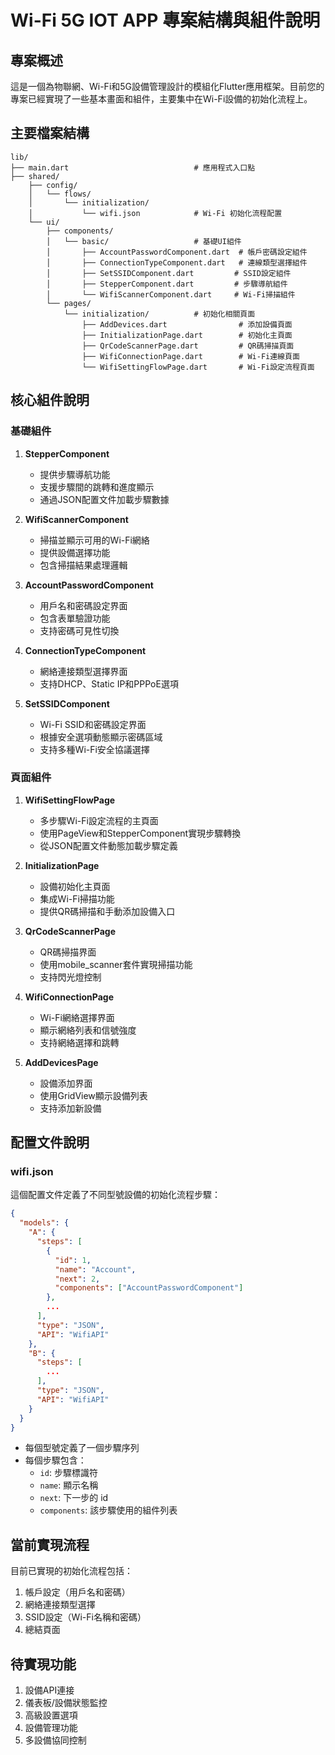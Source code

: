 # Wi-Fi 5G IOT APP 專案結構與組件說明

## 專案概述

這是一個為物聯網、Wi-Fi和5G設備管理設計的模組化Flutter應用框架。目前您的專案已經實現了一些基本畫面和組件，主要集中在Wi-Fi設備的初始化流程上。

## 主要檔案結構

```
lib/
├── main.dart                            # 應用程式入口點
├── shared/
    ├── config/
    │   └── flows/
    │       └── initialization/
    │           └── wifi.json            # Wi-Fi 初始化流程配置
    └── ui/
        ├── components/
        │   └── basic/                   # 基礎UI組件
        │       ├── AccountPasswordComponent.dart  # 帳戶密碼設定組件
        │       ├── ConnectionTypeComponent.dart   # 連線類型選擇組件
        │       ├── SetSSIDComponent.dart         # SSID設定組件
        │       ├── StepperComponent.dart         # 步驟導航組件
        │       └── WifiScannerComponent.dart     # Wi-Fi掃描組件
        └── pages/
            └── initialization/          # 初始化相關頁面
                ├── AddDevices.dart                # 添加設備頁面
                ├── InitializationPage.dart        # 初始化主頁面
                ├── QrCodeScannerPage.dart         # QR碼掃描頁面
                ├── WifiConnectionPage.dart        # Wi-Fi連線頁面
                └── WifiSettingFlowPage.dart       # Wi-Fi設定流程頁面
```

## 核心組件說明

### 基礎組件

1. **StepperComponent**
    - 提供步驟導航功能
    - 支援步驟間的跳轉和進度顯示
    - 通過JSON配置文件加載步驟數據

2. **WifiScannerComponent**
    - 掃描並顯示可用的Wi-Fi網絡
    - 提供設備選擇功能
    - 包含掃描結果處理邏輯

3. **AccountPasswordComponent**
    - 用戶名和密碼設定界面
    - 包含表單驗證功能
    - 支持密碼可見性切換

4. **ConnectionTypeComponent**
    - 網絡連接類型選擇界面
    - 支持DHCP、Static IP和PPPoE選項

5. **SetSSIDComponent**
    - Wi-Fi SSID和密碼設定界面
    - 根據安全選項動態顯示密碼區域
    - 支持多種Wi-Fi安全協議選擇

### 頁面組件

1. **WifiSettingFlowPage**
    - 多步驟Wi-Fi設定流程的主頁面
    - 使用PageView和StepperComponent實現步驟轉換
    - 從JSON配置文件動態加載步驟定義

2. **InitializationPage**
    - 設備初始化主頁面
    - 集成Wi-Fi掃描功能
    - 提供QR碼掃描和手動添加設備入口

3. **QrCodeScannerPage**
    - QR碼掃描界面
    - 使用mobile_scanner套件實現掃描功能
    - 支持閃光燈控制

4. **WifiConnectionPage**
    - Wi-Fi網絡選擇界面
    - 顯示網絡列表和信號強度
    - 支持網絡選擇和跳轉

5. **AddDevicesPage**
    - 設備添加界面
    - 使用GridView顯示設備列表
    - 支持添加新設備

## 配置文件說明

### wifi.json

這個配置文件定義了不同型號設備的初始化流程步驟：

```json
{
  "models": {
    "A": {
      "steps": [
        {
          "id": 1,
          "name": "Account",
          "next": 2,
          "components": ["AccountPasswordComponent"]
        },
        ...
      ],
      "type": "JSON",
      "API": "WifiAPI"
    },
    "B": {
      "steps": [
        ...
      ],
      "type": "JSON",
      "API": "WifiAPI"
    }
  }
}
```

- 每個型號定義了一個步驟序列
- 每個步驟包含：
    - `id`: 步驟標識符
    - `name`: 顯示名稱
    - `next`: 下一步的 id
    - `components`: 該步驟使用的組件列表

## 當前實現流程

目前已實現的初始化流程包括：

1. 帳戶設定（用戶名和密碼）
2. 網絡連接類型選擇
3. SSID設定（Wi-Fi名稱和密碼）
4. 總結頁面

## 待實現功能

1. 設備API連接
2. 儀表板/設備狀態監控
3. 高級設置選項
4. 設備管理功能
5. 多設備協同控制
